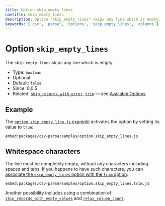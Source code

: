 ```yaml
---
title: Option skip_empty_lines
navtitle: skip_empty_lines
description: Option "skip_empty_lines" skips any line which is empty.
keywords: ['csv', 'parse', 'options', 'skip_empty_lines', 'columns']
---
```


# Option `skip_empty_lines`

The `skip_empty_lines` skips any line which is empty.

* Type: `boolean`
* Optional
* Default: `false`
* Since: 0.0.5
* Related: [`skip_records_with_error`](/parse/options/skip_records_with_error/), [`trim`](/parse/options/trim/) &mdash; see [Available Options](/parse/options/#available-options)

## Example

The [`option.skip_empty_line.js` example](https://github.com/adaltas/node-csv/blob/master/packages/csv-parse/samples/option.skip_empty_lines.js) activates the option by setting its value to `true`:

`embed:packages/csv-parse/samples/option.skip_empty_lines.js`

## Whitespace characters

The line must be completely empty, without any characters including spaces and tabs. If you happens to have such characters, you can [associate the `skip_empty_lines` option with the `trim` option](https://github.com/adaltas/node-csv/blob/master/packages/csv-parse/samples/option.skip_empty_lines.trim.js):

`embed:packages/csv-parse/samples/option.skip_empty_lines.trim.js`

Another possibility includes using a combination of [`skip_records_with_empty_values`](csv-parse/samples/option.skip_records_with_empty_values.js) and [`relax_column_count`](csv-parse/samples/option.relax_column_count.js).
